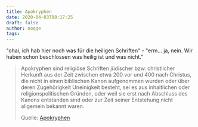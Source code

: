 ```yaml
---
title: Apokryphen
date: 2020-04-03T08:17:25
draft: false
author: noqqe
tags:
---
```


"ohai, ich hab hier noch was für die heiligen Schriften" - "erm... ja, nein.
Wir haben schon beschlossen was heilig ist und was nicht."

> Apokryphen sind religiöse Schriften jüdischer bzw. christlicher Herkunft
> aus der Zeit zwischen etwa 200 vor und 400 nach Christus, die nicht in
> einen biblischen Kanon aufgenommen wurden oder über deren Zugehörigkeit
> Uneinigkeit besteht, sei es aus inhaltlichen oder religionspolitischen
> Gründen, oder weil sie erst nach Abschluss des Kanons entstanden sind oder
> zur Zeit seiner Entstehung nicht allgemein bekannt waren.
>
> Quelle: [Apokryphen](https://de.wikipedia.org/wiki/Apokryphen)
